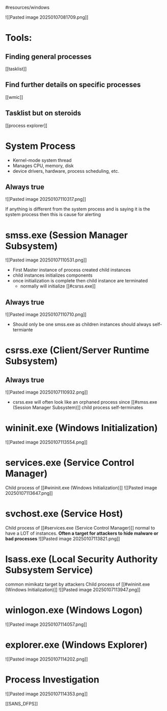 #resources/windows 

![[Pasted image 20250107081709.png]]

# Tools:
## Finding general processes
[[tasklist]]

## Find further details on specific processes
[[wmic]]

## Tasklist but on steroids
[[process explorer]]

# System Process 
- Kernel-mode system thread 
- Manages CPU, memory, disk
- device drivers, hardware, process scheduling, etc.
## Always true
![[Pasted image 20250107110317.png]]

If anything is different from the system process and is saying it is the system process then this is cause for alerting

# smss.exe (Session Manager Subsystem)

![[Pasted image 20250107110531.png]]

- First Master instance of process created child instances
- child instances initializes components
- once initialization is complete then child instance are terminated
	- normally will initialize [[#csrss.exe]]

## Always true
![[Pasted image 20250107110710.png]]
- Should only be one smss.exe as children instances should always self-termiante

# csrss.exe (Client/Server Runtime Subsystem)
## Always true

![[Pasted image 20250107110932.png]]

- csrss.exe will often look like an orphaned process since [[#smss.exe (Session Manager Subsystem)]] child process self-terminates

# wininit.exe (Windows Initialization)
![[Pasted image 20250107113554.png]]

# services.exe (Service Control Manager)
Child process of [[#wininit.exe (Windows Initialization)]]
![[Pasted image 20250107113647.png]]

# svchost.exe (Service Host)
Child process of [[#services.exe (Service Control Manager)]]
normal to have a LOT of instances.
**Often a target for attackers to hide malware or bad processes**
![[Pasted image 20250107113821.png]]

# lsass.exe (Local Security Authority Subsystem Service)
common mimikatz target by attackers
Child process of [[#wininit.exe (Windows Initialization)]]
![[Pasted image 20250107113947.png]]

# winlogon.exe (Windows Logon)
![[Pasted image 20250107114057.png]]

# explorer.exe (Windows Explorer)
![[Pasted image 20250107114202.png]]

# Process Investigation
![[Pasted image 20250107114353.png]]

[[SANS_DFPS]]


